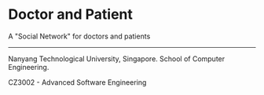 # Doctor and Patient
A "Social Network" for doctors and patients

__________________________________
Nanyang Technological University, Singapore.
School of Computer Engineering.

CZ3002 - Advanced Software Engineering
